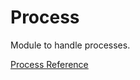 # Process

Module to handle processes.

[Process Reference](http://ruby-doc.org/core-2.5.0/Process.html)
